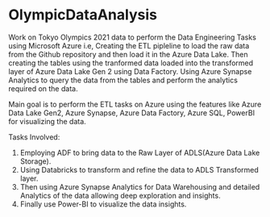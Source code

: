 # OlympicDataAnalysis

Work on Tokyo Olympics 2021 data to perform the Data Engineering Tasks using Microsoft Azure i.e, Creating the ETL pipleline to load the raw data from the Github repository and then load it in the Azure Data Lake. Then creating the tables using the tranformed data loaded into the transformed layer of Azure Data Lake Gen 2 using Data Factory. Using Azure Synapse Analytics to query the data from the tables and perform the analytics required on the data.

Main goal is to perform the ETL tasks on Azure using the features like Azure Data Lake Gen2, Azure Synapse, Azure Data Factory, Azure SQL, PowerBI for visualizing the data.

Tasks Involved:
  1.  Employing ADF to bring data to the Raw Layer of ADLS(Azure Data Lake Storage).
  2.  Using Databricks to transform and refine the data to ADLS Transformed layer.
  3.  Then using Azure Synapse Analytics for Data Warehousing and detailed Analytics
      of the data allowing deep exploration and insights.
  4.  Finally use Power-BI to visualize the data insights.
